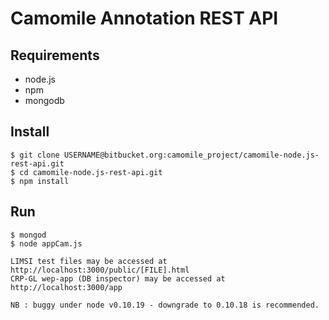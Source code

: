 Camomile Annotation REST API
============================

Requirements
------------

  * node.js
  * npm
  * mongodb

Install
-------

    $ git clone USERNAME@bitbucket.org:camomile_project/camomile-node.js-rest-api.git
    $ cd camomile-node.js-rest-api.git
    $ npm install

Run
---

    $ mongod
    $ node appCam.js

    LIMSI test files may be accessed at http://localhost:3000/public/[FILE].html
    CRP-GL wep-app (DB inspector) may be accessed at http://localhost:3000/app

 	NB : buggy under node v0.10.19 - downgrade to 0.10.18 is recommended.
 	 